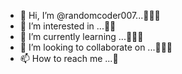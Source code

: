 - 👋 Hi, I’m @randomcoder007...🙋🏽‍♂️
- 👀 I’m interested in ...🤷‍♂️
- 🌱 I’m currently learning ...🙅🏾‍♂️
- 💞️ I’m looking to collaborate on ...🙅🏼‍♂️
- 📫 How to reach me ...🫣

<!---
randomcoder007/randomcoder007 is a ✨ special ✨ repository because its `README.md` (this file) appears on your GitHub profile.
You can click the Preview link to take a look at your changes.
--->
